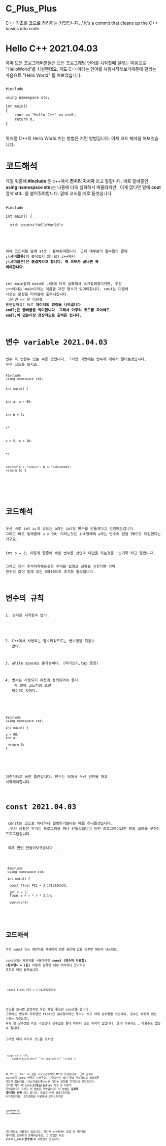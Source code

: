 # C_Plus_Plus
C++ 기초를 코드로 정리하는 커밋입니다.   / It's a commit that cleans up the C++ basics into code.

<h1>Hello C++ 2021.04.03</h1>
아마 모든 프로그래머분들은 모든 프로그래밍 언어를 시작할때 설레는 마음으로 "HelloWorld"를 치실텐데요.
저도 C++이라는 언어를 처음시작해보기때문에 떨리는 마음으로 "Hello World" 를 쳐보았습니다.

<pre>
<code>
#include <iostream>
 
using namespace std;
 
int main()
{
    cout << "Hello C++" << endl;
    return 0;
}
</code>
</pre>
위처럼 C++의 Hello World 치는 방법은 저런 방법입니다. 이제 코드 해석을 해보겟습니다.

<h1>코드해석</h1>
제일 윗줄에 <strong>#include <iostream></strong>은 c++에서 <strong>전처리 지시자</strong> 라고 말합니다.
바로 밑에줄인 <strong>using namespace std;</strong>는 나중에 더욱 심화해서 배울테지만 , 이게 없다면
밑에 <strong>cout</strong>앞에 std:: 를 붙어줘야합니다. 밑에 코드를 예로 들겟습니다.

  <pre>
  <code>
#include <iostream>

int main() {

  std::cout<<"HelloWorld"<<endl;
  return 0;
}

  </code>
  </pre>
  
위에 코드처럼 앞에 std:: 붙어줘야합니다. 근데 대부분의 함수들의 끝에 <strong>;(세미콜론)</strong>이 붙어있지 않나요?
c++에서 <strong>;(세미콜론)은 종결자라고 합니다. 즉 코드가 끝나면 꼭 써야합니다.</strong>

int main할때 main도 나중에 더욱 심화해서 소개할예정이지만, 우선 c++에서는 main이라는 이름을 가진 함수가 있어야합니다.
cout는 다음에 나오는 문장을 터미널에 출력시킵니다. 
<br> 그러면 << 은 어떤걸 표현할까요? 바로 <strong>데이터의 방향을 나타냅니다</strong>
<strong>endl;은 줄바꿈을 의미합니다. 그래서 아무리 코드를 꼬아써도 endl;이 없는이상 정상적으로 출력은 됩니다.</strong>

<h1>변수 variable 2021.04.03</h1>
변수 즉 변할수 있는 수를 뜻합니다. 그러면 이번에는 변수에 대해서 알아보겟습니다.
우선 코드를 보시죠.
<pre>
<code>
#include <iostream>
using namespace std;

int main() {

 int a;
 a = 90;
 
 int b = 3;
 
/*

a = 5;
b = 10;

*/

cout<<"a = "<<a<<", b = "<<b<<endl;
return 0;
}

</code>
</pre>

<h1>코드해석</h1>
우선 바로 int a;이 코드는 a라는 int형 변수를 만들겟다고 선언하는겁니다.
그리고 바로 밑에줄에 a = 90; 이라는것은 int형태의 a라는 변수의 값을 90으로 대입한다는거구요.
<br>
int b = 3; 이렇게 한줄에 바로 변수를 선언과 대입을 하는것을 '초기화'라고 말합니다.

그리고 제가 주석처리해둔곳은 주석을 없애고 실행을 시킨다면 아마 변수의 값이 밑에 있는 5와10으로 초기화 될것입니다.

<h1>변수의 규칙</h1>
1. 숫자로 시작할수 없다.<br>

2. C++에서 사용하는 함수키워드로는 변수명을 지을수 없다.<br>

3. white space는  불가능하다. (띄어쓰기,tap 등등)<br>

4. 변수는 사용되기 이전에 정의되어야 한다.<br>
즉 밑에 코드처럼 쓰면 땡이라는것이다.<br>

<pre>
<code>
#include <iostream>
using namespace std;

int main() {

a = 90;
int a;

 return 0;
}

</code>
</pre>

이런식으로 쓰면 틀린겁니다. 변수는 위에서 우선 선언을 하고 시작해야합니다.

<h1>const 2021.04.03</h1>
 const는 코드로 하나하나 설명하기보다는 예를 하나들겟습니다.
 :우선 상황은 우리는 프로그램을 하나 만들것입니다 어떤 프로그램이냐면 원의 넓이를 구하는 프로그램입니다.
 <br>
 이제 한번 만들어보겟습니다 .
 
 <pre>
 <code>
 #include <iostream>
 using namespace std;
 
 int main() {
 
  const float PIE = 3.1415926535;
  
  int r = 3;
  float s = r * r * 3.14;
  
  cout<<s<<endl;
  
  int a = 3.1415926535;
  cout<<a<<endl;
  
  ehar ch = 'M';
  cout<<(int)ch<<" "<< int(ch)<<" "<<endl;
  cout<<static_cast<int>(ch)<<endl;
 
 </code>
 </pre>
 
 <h1>코드해석</h1>
우선 const 라는 제한자를 사용하게 되면 중간에 값을 바꾸면 에러가 나는데요.

const라는 제한자를 사용하려면 <strong>const (변수의 자료형) <상수명> = (값)</strong>
 이렇게 말하면 너무 어려우니 한가지의 코드로 예를 들겟습니다
 
 <pre>
 <code>
 const float PIE = 3.1415926535;
 </pre>
 </code>
코드를 보시면 알겟지만 우선 제일 중요한 const를 씁니다. 
그후에는 변수의 자료형인 float은 실수형이라는 뜻이니 썻고 이제 상수명을 쓰는데요. 상수는 바뀌지 않는 수라는 뜻입니다.
제가 쓴 상수명은 PIE 라는건데 상수값은 절대 바뀌지 않는 파이의 값입니다. 절대 바뀌지도 , 바뀔수도 없는 수 입니다.

그러면 이제 마지막 코드를 보시면
<pre>
<code>
 char ch = 'M';
    cout<<(int)ch<<" "<< int(ch)<<" "<<endl; //아스키코드에선 M은 77
    cout<<static_cast<int>(ch) <<endl;
</code>
</pre>

이 코드는 char ch 값은 string형식의 M으로 두었습니다. 근데 갑자기 cout에선 int로 변환을 시키구요.
그렇다는건 제가 옆에 주석처리로 설명해둔 이유가 있는데요. 아스키코드에서는 M 이라는 글자를 77이라고 인식합니다.
그러면 제가 왜 <strong>int(ch)또는(int)ch</strong> 라고 쓴 이우가 무엇일까요? 그리고 저 방법은 무엇일까요? 
저 방법은 <strong>강제적 데이터형 변환</strong> 라고 합니다.
방법은 아까 설명드린데로 두가지인데요. 코드블록을 이용해서 보여드리자면
<pre>
<code>
typeName(a)
(typeName)a
</code>
</pre>
이런식으로 사용할수 있습니다. 하지만 c++에서는 조금 더 제한적인 데이터형 변환자가 존재하는데요. 그 방법은 바로 
<strong>static_cast<typeName>(변수명)</strong>로 사용할수 있습니다.









 

